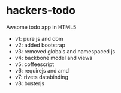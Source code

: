hackers-todo
============

Awsome todo app in HTML5

* v1: pure js and dom
* v2: added bootstrap
* v3: removed globals and namespaced js
* v4: backbone model and views
* v5: coffeescript
* v6: requirejs and amd
* v7: rivets databinding
* v8: busterjs